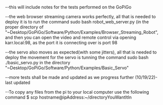--this will include notes for the tests performed on the GoPiGo

--the web browser streaming camera works perfectly, all that is needed to deploy it is to run the command sudo bash robot_web_server.py  (in the proper directory of "~Desktop/GoPiGo/Software/Python/Examples/Browser_Streaming_Robot", and then you can open the video and remote control via opening karr.local:98, as the port it is connecting over is port 98


--the servo also moves as expected(with some jitters), all that is needed to deploy the movement for the servo is tunning the command sudo bash ./basic_servo.py in the directory "~Desktop/GoPiGo/Software/Python/Examples/Basic_Servo"

--more tests shall be made and updated as we progress further
(10/19/22)-last updated

--To copy any files from the pi to your local computer use the following command
$ scp hostname@ipAddress:~/directoryYouWantItIn
 
